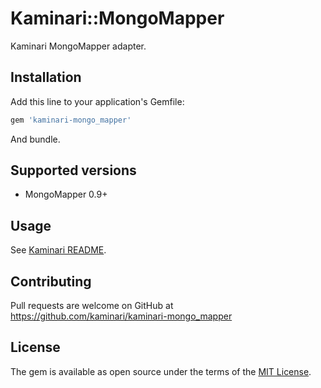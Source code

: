 # Kaminari::MongoMapper

Kaminari MongoMapper adapter.


## Installation

Add this line to your application's Gemfile:

```ruby
gem 'kaminari-mongo_mapper'
```

And bundle.


## Supported versions

* MongoMapper 0.9+


## Usage

See [Kaminari README](https://github.com/amatsuda/kaminari/blob/master/README.md).


## Contributing

Pull requests are welcome on GitHub at https://github.com/kaminari/kaminari-mongo_mapper


## License

The gem is available as open source under the terms of the [MIT License](http://opensource.org/licenses/MIT).
